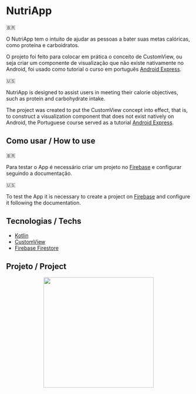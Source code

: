 # NutriApp

:brazil:

O NutriApp tem o intuito de ajudar as pessoas a bater suas metas calóricas, como proteína e carboidratos. 

O projeto foi feito para colocar em prática o conceito de CustomView, ou seja criar um componente de visualização que não existe nativamente no Android, foi usado como tutorial o curso em português [Android Express](https://androiddeveloper.com.br/inscricao).

:us:

NutriApp is designed to assist users in meeting their calorie objectives, such as protein and carbohydrate intake.

The project was created to put the CustomView concept into effect, that is, to construct a visualization component that does not exist natively on Android, the Portuguese course served as a tutorial [Android Express](https://androiddeveloper.com.br/inscricao).

## Como usar / How to use

:brazil:

Para testar o App é necessário criar um projeto no [Firebase](https://firebase.google.com/) e configurar seguindo a documentação.

:us:

To test the App it is necessary to create a project on [Firebase](https://firebase.google.com/) and configure it following the documentation.

## Tecnologias  /  Techs

- [Kotlin](https://kotlinlang.org/)
- [CustomView](https://developer.android.com/guide/topics/ui/custom-components)
- [Firebase Firestore](https://firebase.google.com/products/firestore)

## Projeto / Project

<div align="center">
<img style="width: 300px; height: 300px;" src=".github/Nutriapp.gif">
</div>

